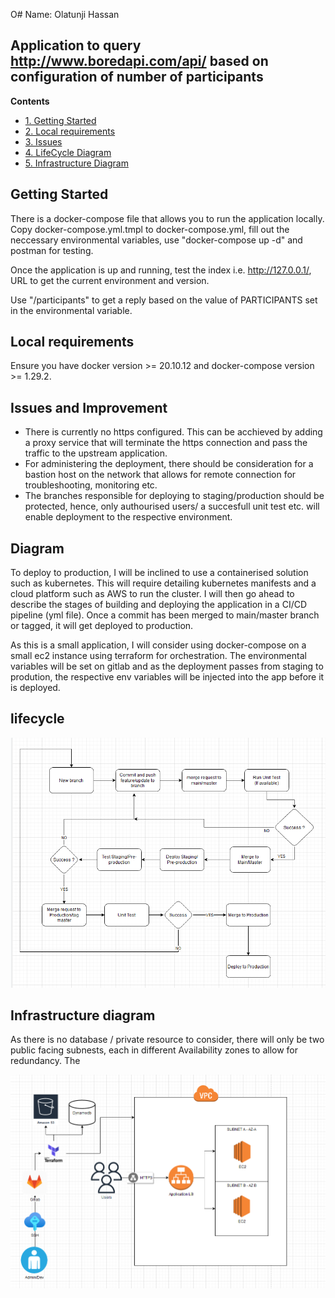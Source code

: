 O# Name: Olatunji Hassan


## Application to query http://www.boredapi.com/api/  based on configuration of number of participants

**Contents**
- [1. Getting Started](#getting-started)
- [2. Local requirements](#local-requirements)
- [3. Issues](#issues-and-improvement)
- [4. LifeCycle Diagram](#lifecycle)
- [5. Infrastructure Diagram](#infrastructure-diagram)


## Getting Started
There is a docker-compose file that allows you to run the application locally. Copy 
docker-compose.yml.tmpl to docker-compose.yml, fill out the neccessary environmental variables, use "docker-compose up -d" and postman for testing.

Once the application is up and running, test the index i.e. http://127.0.0.1/, URL to get the current environment and version.

Use "/participants" to get a reply based on the value of PARTICIPANTS set in the environmental variable.

## Local requirements
Ensure you have docker version >= 20.10.12 and docker-compose version >= 1.29.2.

## Issues and Improvement
- There is currently no https configured. This can be acchieved by adding a proxy service that will terminate the https connection and pass the traffic to the upstream application.
- For administering the deployment, there should be consideration for a bastion host on the network that allows for remote connection for troubleshooting, monitoring etc.
- The branches responsible for deploying to staging/production should be protected, hence, only authourised users/ a succesfull unit test etc. will enable deployment to the respective environment. 


## Diagram
To deploy to production, I will be inclined to use a containerised solution such as kubernetes. This will require detailing kubernetes manifests and a cloud platform such as AWS to run the cluster. I will then go ahead to describe the stages of building and deploying the application in a CI/CD pipeline (yml file). Once a commit has been merged to main/master branch or tagged, it will get deployed to production.

As this is a small application, I will consider using docker-compose on a small ec2 instance using terraform for orchestration. The environmental variables will be set on gitlab and as the deployment passes from staging to prodution, the respective env variables will be injected into the app before it is deployed.


## lifecycle
![lifecycle](/images/app_deployment_life.PNG)

## Infrastructure diagram
As there is no database / private resource to consider, there will only be two public facing subnests, each in different Availability zones to allow for redundancy. The

![infra](/images/infra.PNG)